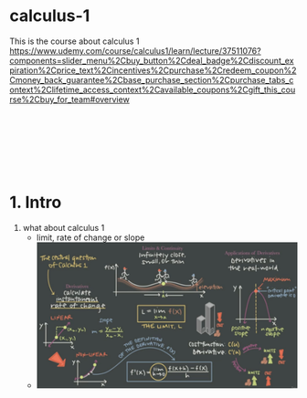 # calculus-1
This is the course about calculus 1<br>
https://www.udemy.com/course/calculus1/learn/lecture/37511076?components=slider_menu%2Cbuy_button%2Cdeal_badge%2Cdiscount_expiration%2Cprice_text%2Cincentives%2Cpurchase%2Credeem_coupon%2Cmoney_back_guarantee%2Cbase_purchase_section%2Cpurchase_tabs_context%2Clifetime_access_context%2Cavailable_coupons%2Cgift_this_course%2Cbuy_for_team#overview<br>


<br><br><br><br><br><br>

# 1. Intro
1. what about calculus 1
    - limit, rate of change or slope
    - ![imgs](./imgs/Xnip2023-09-07_16-15-41.jpg)